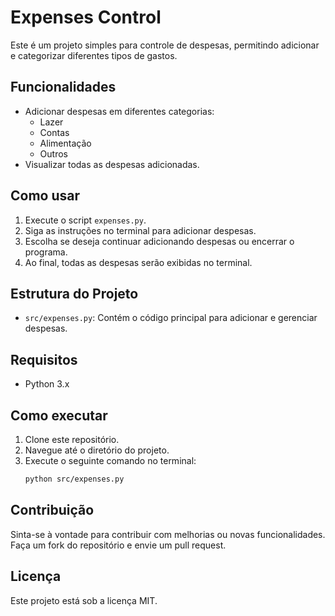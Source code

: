# Expenses Control

Este é um projeto simples para controle de despesas, permitindo adicionar e categorizar diferentes tipos de gastos.

## Funcionalidades

- Adicionar despesas em diferentes categorias:
  - Lazer
  - Contas
  - Alimentação
  - Outros
- Visualizar todas as despesas adicionadas.

## Como usar

1. Execute o script `expenses.py`.
2. Siga as instruções no terminal para adicionar despesas.
3. Escolha se deseja continuar adicionando despesas ou encerrar o programa.
4. Ao final, todas as despesas serão exibidas no terminal.

## Estrutura do Projeto

- `src/expenses.py`: Contém o código principal para adicionar e gerenciar despesas.

## Requisitos

- Python 3.x

## Como executar

1. Clone este repositório.
2. Navegue até o diretório do projeto.
3. Execute o seguinte comando no terminal:
   ```bash
   python src/expenses.py
   ```

## Contribuição

Sinta-se à vontade para contribuir com melhorias ou novas funcionalidades. Faça um fork do repositório e envie um pull request.

## Licença

Este projeto está sob a licença MIT.
